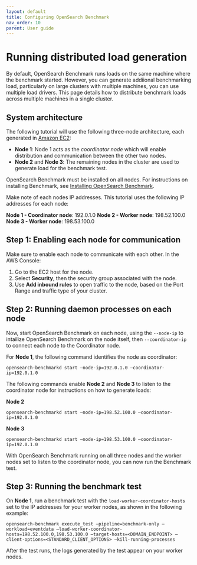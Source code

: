 ```yaml
---
layout: default
title: Configuring OpenSearch Benchmark
nav_order: 10
parent: User guide
---
```


# Running distributed load generation 


By default, OpenSearch Benchmark runs loads on the same machine where the benchmark started. However, you can generate addiional benchmarking load, particularly on large clusters with multiple machines, you can use multiple load drivers. This page details how to distribute benchmark loads across multiple machines in a single cluster.

## System architecture 

The following tutorial will use the following three-node architecture, each generated in [Amazon EC2](https://docs.aws.amazon.com/ec2/?nc2=h_ql_doc_ec2):

- **Node 1**: Node 1 acts as the _coordinator node_ which will enable distribution and communication between the other two nodes.
- **Node 2** and **Node 3**: The remaining nodes in the cluster are used to generate load for the benchmark test.

OpenSearch Benchmark must be installed on all nodes. For instructions on installing Benchmark, see [Installing OpenSearch Benchmark]({{site.url}}{{site.baseurl}}/benchmark/installing-benchmark/).

Make note of each nodes IP addresses. This tutorial uses the following IP addresses for each node:

**Node 1 - Coordinator node**: 192.0.1.0
**Node 2 - Worker node**: 198.52.100.0
**Node 3 - Worker node**: 198.53.100.0

## Step 1: Enabling each node for communication

Make sure to enable each node to communicate with each other. In the AWS Console:

1. Go to the EC2 host for the node.
2. Select **Security**, then the security group associated with the node. 
3. Use **Add inbound rules** to open traffic to the node, based on the Port Range and traffic type of your cluster.

## Step 2: Running daemon processes on each node

Now, start OpenSearch Benchmark on each node, using the `--node-ip` to intailize OpenSearch Benchmark on the node itself, then `--coordinator-ip` to connect each node to the Coordinator node.

For **Node 1**, the following command identifies the node as coordinator:

```
opensearch-benchmarkd start —node-ip=192.0.1.0 —coordinator-ip=192.0.1.0
```

The following commands enable **Node 2** and **Node 3** to listen to the coordinator node for instructions on how to generate loads:

**Node 2**

```
opensearch-benchmarkd start —node-ip=198.52.100.0 —coordinator-ip=192.0.1.0
```

**Node 3**

```
opensearch-benchmarkd start —node-ip=198.53.100.0 —coordinator-ip=192.0.1.0
```

With OpenSearch Benchmark running on all three nodes and the worker nodes set to listen to the coordinator node, you can now run the Benchmark test.

## Step 3: Running the benchmark test

On **Node 1**, run a benchmark test with the `load-worker-coordinator-hosts` set to the IP addresses for your worker nodes, as shown in the following example:

```
opensearch-benchmark execute_test —pipeline=benchmark-only —workload=eventdata —load-worker-coordinator-hosts=198.52.100.0,198.53.100.0 —target-hosts=<DOMAIN_ENDPOINT> —client-options=<STANDARD_CLIENT_OPTIONS> —kill-running-processes
```

After the test runs, the logs generated by the test appear on your worker nodes.

